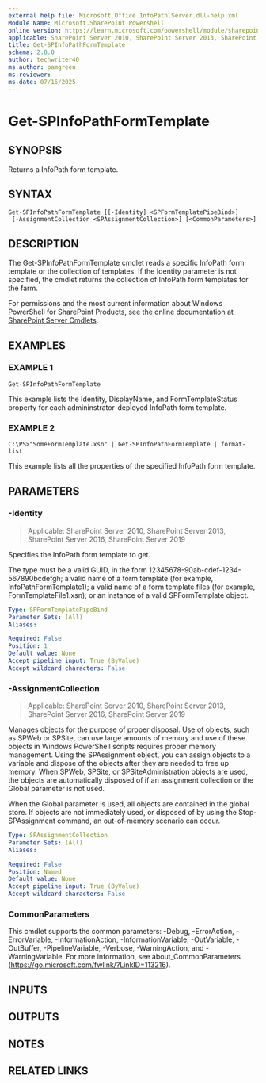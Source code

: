 ```yaml
---
external help file: Microsoft.Office.InfoPath.Server.dll-help.xml
Module Name: Microsoft.SharePoint.Powershell
online version: https://learn.microsoft.com/powershell/module/sharepoint-server/get-spinfopathformtemplate
applicable: SharePoint Server 2010, SharePoint Server 2013, SharePoint Server 2016, SharePoint Server 2019
title: Get-SPInfoPathFormTemplate
schema: 2.0.0
author: techwriter40
ms.author: pamgreen
ms.reviewer:
ms.date: 07/16/2025
---
```


# Get-SPInfoPathFormTemplate

## SYNOPSIS
Returns a InfoPath form template.

## SYNTAX

```
Get-SPInfoPathFormTemplate [[-Identity] <SPFormTemplatePipeBind>]
 [-AssignmentCollection <SPAssignmentCollection>] [<CommonParameters>]
```

## DESCRIPTION
The Get-SPInfoPathFormTemplate cmdlet reads a specific InfoPath form template or the collection of templates.
If the Identity parameter is not specified, the cmdlet returns the collection of InfoPath form templates for the farm.

For permissions and the most current information about Windows PowerShell for SharePoint Products, see the online documentation at [SharePoint Server Cmdlets](https://learn.microsoft.com/powershell/sharepoint/sharepoint-server/sharepoint-server-cmdlets).

## EXAMPLES

### EXAMPLE 1
```
Get-SPInfoPathFormTemplate
```

This example lists the Identity, DisplayName, and FormTemplateStatus property for each admininstrator-deployed InfoPath form template.

### EXAMPLE 2
```
C:\PS>"SomeFormTemplate.xsn" | Get-SPInfoPathFormTemplate | format-list
```

This example lists all the properties of the specified InfoPath form template.

## PARAMETERS

### -Identity

> Applicable: SharePoint Server 2010, SharePoint Server 2013, SharePoint Server 2016, SharePoint Server 2019

Specifies the InfoPath form template to get.

The type must be a valid GUID, in the form 12345678-90ab-cdef-1234-567890bcdefgh; a valid name of a form template (for example, InfoPathFormTemplate1); a valid name of a form template files (for example, FormTemplateFile1.xsn); or an instance of a valid SPFormTemplate object.

```yaml
Type: SPFormTemplatePipeBind
Parameter Sets: (All)
Aliases:

Required: False
Position: 1
Default value: None
Accept pipeline input: True (ByValue)
Accept wildcard characters: False
```

### -AssignmentCollection

> Applicable: SharePoint Server 2010, SharePoint Server 2013, SharePoint Server 2016, SharePoint Server 2019

Manages objects for the purpose of proper disposal.
Use of objects, such as SPWeb or SPSite, can use large amounts of memory and use of these objects in Windows PowerShell scripts requires proper memory management.
Using the SPAssignment object, you can assign objects to a variable and dispose of the objects after they are needed to free up memory.
When SPWeb, SPSite, or SPSiteAdministration objects are used, the objects are automatically disposed of if an assignment collection or the Global parameter is not used.

When the Global parameter is used, all objects are contained in the global store.
If objects are not immediately used, or disposed of by using the Stop-SPAssignment command, an out-of-memory scenario can occur.

```yaml
Type: SPAssignmentCollection
Parameter Sets: (All)
Aliases:

Required: False
Position: Named
Default value: None
Accept pipeline input: True (ByValue)
Accept wildcard characters: False
```

### CommonParameters
This cmdlet supports the common parameters: -Debug, -ErrorAction, -ErrorVariable, -InformationAction, -InformationVariable, -OutVariable, -OutBuffer, -PipelineVariable, -Verbose, -WarningAction, and -WarningVariable. For more information, see about_CommonParameters (https://go.microsoft.com/fwlink/?LinkID=113216).

## INPUTS

## OUTPUTS

## NOTES

## RELATED LINKS

